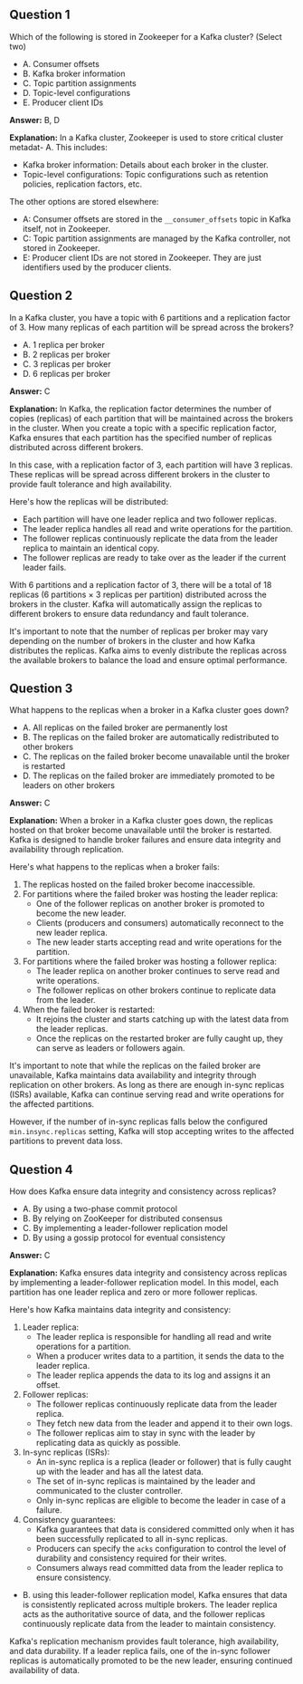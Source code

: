 ## Question 1

Which of the following is stored in Zookeeper for a Kafka cluster? (Select two)

- A. Consumer offsets
- B. Kafka broker information
- C. Topic partition assignments
- D. Topic-level configurations
- E. Producer client IDs

**Answer:** B, D

**Explanation:**
In a Kafka cluster, Zookeeper is used to store critical cluster metadat- A. This includes:

- Kafka broker information: Details about each broker in the cluster.
- Topic-level configurations: Topic configurations such as retention policies, replication factors, etc.

The other options are stored elsewhere:

- A: Consumer offsets are stored in the `__consumer_offsets` topic in Kafka itself, not in Zookeeper.
- C: Topic partition assignments are managed by the Kafka controller, not stored in Zookeeper.
- E: Producer client IDs are not stored in Zookeeper. They are just identifiers used by the producer clients.

## Question 2

In a Kafka cluster, you have a topic with 6 partitions and a replication factor of 3. How many replicas of each partition will be spread across the brokers?

- A. 1 replica per broker
- B. 2 replicas per broker
- C. 3 replicas per broker
- D. 6 replicas per broker

**Answer:** C

**Explanation:**
In Kafka, the replication factor determines the number of copies (replicas) of each partition that will be maintained across the brokers in the cluster. When you create a topic with a specific replication factor, Kafka ensures that each partition has the specified number of replicas distributed across different brokers.

In this case, with a replication factor of 3, each partition will have 3 replicas. These replicas will be spread across different brokers in the cluster to provide fault tolerance and high availability.

Here's how the replicas will be distributed:

- Each partition will have one leader replica and two follower replicas.
- The leader replica handles all read and write operations for the partition.
- The follower replicas continuously replicate the data from the leader replica to maintain an identical copy.
- The follower replicas are ready to take over as the leader if the current leader fails.

With 6 partitions and a replication factor of 3, there will be a total of 18 replicas (6 partitions × 3 replicas per partition) distributed across the brokers in the cluster. Kafka will automatically assign the replicas to different brokers to ensure data redundancy and fault tolerance.

It's important to note that the number of replicas per broker may vary depending on the number of brokers in the cluster and how Kafka distributes the replicas. Kafka aims to evenly distribute the replicas across the available brokers to balance the load and ensure optimal performance.

## Question 3

What happens to the replicas when a broker in a Kafka cluster goes down?

- A. All replicas on the failed broker are permanently lost
- B. The replicas on the failed broker are automatically redistributed to other brokers
- C. The replicas on the failed broker become unavailable until the broker is restarted
- D. The replicas on the failed broker are immediately promoted to be leaders on other brokers

**Answer:** C

**Explanation:**
When a broker in a Kafka cluster goes down, the replicas hosted on that broker become unavailable until the broker is restarted. Kafka is designed to handle broker failures and ensure data integrity and availability through replication.

Here's what happens to the replicas when a broker fails:

1. The replicas hosted on the failed broker become inaccessible.
2. For partitions where the failed broker was hosting the leader replica:
   - One of the follower replicas on another broker is promoted to become the new leader.
   - Clients (producers and consumers) automatically reconnect to the new leader replica.
   - The new leader starts accepting read and write operations for the partition.
3. For partitions where the failed broker was hosting a follower replica:
   - The leader replica on another broker continues to serve read and write operations.
   - The follower replicas on other brokers continue to replicate data from the leader.
4. When the failed broker is restarted:
   - It rejoins the cluster and starts catching up with the latest data from the leader replicas.
   - Once the replicas on the restarted broker are fully caught up, they can serve as leaders or followers again.

It's important to note that while the replicas on the failed broker are unavailable, Kafka maintains data availability and integrity through replication on other brokers. As long as there are enough in-sync replicas (ISRs) available, Kafka can continue serving read and write operations for the affected partitions.

However, if the number of in-sync replicas falls below the configured `min.insync.replicas` setting, Kafka will stop accepting writes to the affected partitions to prevent data loss.

## Question 4

How does Kafka ensure data integrity and consistency across replicas?

- A. By using a two-phase commit protocol
- B. By relying on ZooKeeper for distributed consensus
- C. By implementing a leader-follower replication model
- D. By using a gossip protocol for eventual consistency

**Answer:** C

**Explanation:**
Kafka ensures data integrity and consistency across replicas by implementing a leader-follower replication model. In this model, each partition has one leader replica and zero or more follower replicas.

Here's how Kafka maintains data integrity and consistency:

1. Leader replica:
   - The leader replica is responsible for handling all read and write operations for a partition.
   - When a producer writes data to a partition, it sends the data to the leader replica.
   - The leader replica appends the data to its log and assigns it an offset.
2. Follower replicas:
   - The follower replicas continuously replicate data from the leader replica.
   - They fetch new data from the leader and append it to their own logs.
   - The follower replicas aim to stay in sync with the leader by replicating data as quickly as possible.
3. In-sync replicas (ISRs):
   - An in-sync replica is a replica (leader or follower) that is fully caught up with the leader and has all the latest data.
   - The set of in-sync replicas is maintained by the leader and communicated to the cluster controller.
   - Only in-sync replicas are eligible to become the leader in case of a failure.
4. Consistency guarantees:
   - Kafka guarantees that data is considered committed only when it has been successfully replicated to all in-sync replicas.
   - Producers can specify the `acks` configuration to control the level of durability and consistency required for their writes.
   - Consumers always read committed data from the leader replica to ensure consistency.

- B. using this leader-follower replication model, Kafka ensures that data is consistently replicated across multiple brokers. The leader replica acts as the authoritative source of data, and the follower replicas continuously replicate data from the leader to maintain consistency.

Kafka's replication mechanism provides fault tolerance, high availability, and data durability. If a leader replica fails, one of the in-sync follower replicas is automatically promoted to be the new leader, ensuring continued availability of data.
